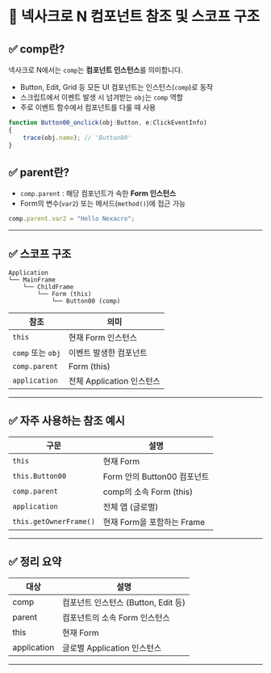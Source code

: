 
# 📘 넥사크로 N 컴포넌트 참조 및 스코프 구조

## ✅ comp란?

넥사크로 N에서는 `comp`는 **컴포넌트 인스턴스**를 의미합니다.

- Button, Edit, Grid 등 모든 UI 컴포넌트는 인스턴스(`comp`)로 동작
- 스크립트에서 이벤트 발생 시 넘겨받는 `obj`는 `comp` 역할
- 주로 이벤트 함수에서 컴포넌트를 다룰 때 사용

```javascript
function Button00_onclick(obj:Button, e:ClickEventInfo)
{
    trace(obj.name); // 'Button00'
}
```

## ✅ parent란?

- `comp.parent` : 해당 컴포넌트가 속한 **Form 인스턴스**
- Form의 변수(`var2`) 또는 메서드(`method()`)에 접근 가능

```javascript
comp.parent.var2 = "Hello Nexacro";
```

---

## ✅ 스코프 구조

```
Application
└── MainFrame
    └── ChildFrame
        └── Form (this)
            └── Button00 (comp)
```

| 참조               | 의미 |
|------------------|------|
| `this`           | 현재 Form 인스턴스 |
| `comp` 또는 `obj` | 이벤트 발생한 컴포넌트 |
| `comp.parent`    | Form (this) |
| `application`    | 전체 Application 인스턴스 |

---

## ✅ 자주 사용하는 참조 예시

| 구문                         | 설명 |
|----------------------------|------|
| `this`                      | 현재 Form |
| `this.Button00`             | Form 안의 Button00 컴포넌트 |
| `comp.parent`               | comp의 소속 Form (this) |
| `application`               | 전체 앱 (글로벌) |
| `this.getOwnerFrame()`      | 현재 Form을 포함하는 Frame |

---

## ✅ 정리 요약

| 대상        | 설명                      |
|-----------|------------------------|
| comp      | 컴포넌트 인스턴스 (Button, Edit 등) |
| parent    | 컴포넌트의 소속 Form 인스턴스 |
| this      | 현재 Form |
| application | 글로벌 Application 인스턴스 |

---
